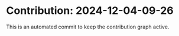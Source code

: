 # Contribution: 2024-12-04-09-26
This is an automated commit to keep the contribution graph active.
